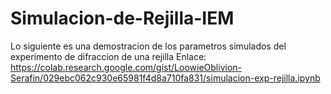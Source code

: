 # Simulacion-de-Rejilla-IEM
Lo siguiente es una demostracion de los parametros simulados del experimento de difraccion de una rejilla
Enlace:
https://colab.research.google.com/gist/LoowieOblivion-Serafin/029ebc062c930e65981f4d8a710fa831/simulacion-exp-rejilla.ipynb

